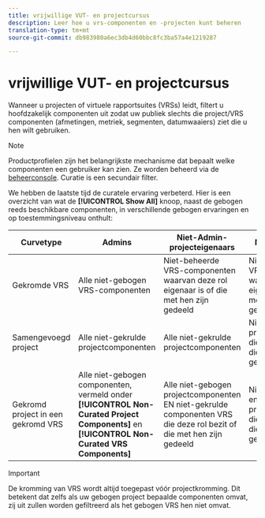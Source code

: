 ```yaml
---
title: vrijwillige VUT- en projectcursus
description: Leer hoe u vrs-componenten en -projecten kunt beheren
translation-type: tm+mt
source-git-commit: db983980a6ec3db4d60bbc8fc3ba57a4e1219287

---
```



# vrijwillige VUT- en projectcursus

Wanneer u projecten of virtuele rapportsuites (VRSs) leidt, filtert u hoofdzakelijk componenten uit zodat uw publiek slechts die project/VRS componenten (afmetingen, metriek, segmenten, datumwaaiers) ziet die u hen wilt gebruiken.

>[!NOTE]
>
>Productprofielen zijn het belangrijkste mechanisme dat bepaalt welke componenten een gebruiker kan zien. Ze worden beheerd via de [beheerconsole](https://helpx.adobe.com/enterprise/using/manage-products-and-profiles.html#createproductprofiles). Curatie is een secundair filter.

We hebben de laatste tijd de curatele ervaring verbeterd. Hier is een overzicht van wat de **[!UICONTROL Show All]** knoop, naast de gebogen reeds beschikbare componenten, in verschillende gebogen ervaringen en op toestemmingsniveau onthult:

| Curvetype | Admins | Niet-Admin-projecteigenaars | Niet-beheerders |
|---|---|---|---|
| Gekromde VRS | Alle niet-gebogen VRS-componenten | Niet-beheerde VRS-componenten waarvan deze rol eigenaar is of die met hen zijn gedeeld | Niet-beheerde VRS-componenten waarvan deze rol eigenaar is of die met hen zijn gedeeld |
| Samengevoegd project | Alle niet-gekrulde projectcomponenten | Alle niet-gekrulde projectcomponenten | Niet-gekrulde projectcomponenten die deze rol bezit of die met hen zijn gedeeld |
| Gekromd project in een gekromd VRS | Alle niet-gebogen componenten, vermeld onder **[!UICONTROL Non-Curated Project Components]** en **[!UICONTROL Non-Curated VRS Components]** | Alle niet-gebogen projectcomponenten EN niet-gekrulde componenten VRS die deze rol bezit of die met hen zijn gedeeld | Niet-gekromde VRS en projectcomponenten die deze rol bezit of die met hen zijn gedeeld |

>[!IMPORTANT]
>
>De kromming van VRS wordt altijd toegepast vóór projectkromming. Dit betekent dat zelfs als uw gebogen project bepaalde componenten omvat, zij uit zullen worden gefiltreerd als het gebogen VRS hen niet omvat.
